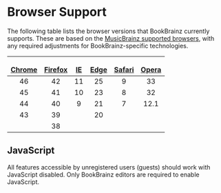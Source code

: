 # Browser Support

<link rel="stylesheet" href="https://maxcdn.bootstrapcdn.com/font-awesome/4.5.0/css/font-awesome.min.css">

The following table lists the browser versions that BookBrainz currently
supports. These are based on the [MusicBrainz supported browsers][mbbrowsers], with any
required adjustments for BookBrainz-specific technologies.

<table>
  <thead>
    <tr>
      <th style="text-align: center">
        <p><span class="fa fa-chrome fa-3x" title="Google Chrome"></span></p>
        <a href="https://en.wikipedia.org/wiki/Google_Chrome">Chrome</a>
      </th>
      <th style="text-align: center">
        <p><span class="fa fa-firefox fa-3x" title="Mozilla Firefox"></span></p>
        <a href="https://en.wikipedia.org/wiki/Firefox">Firefox</a>
      </th>
      <th style="text-align: center">
        <p><span class="fa fa-internet-explorer fa-3x" title="Microsoft Internet Explorer"></span></p>
        <a href="https://en.wikipedia.org/wiki/Internet_Explorer">IE</a>
      </th>
      <th style="text-align: center">
        <p><span class="fa fa-edge fa-3x" title="Microsoft Edge"></span></p>
        <a href="https://en.wikipedia.org/wiki/Microsoft_Edge">Edge</a>
      </th>
      <th style="text-align: center">
        <p><span class="fa fa-safari fa-3x" title="Apple Safari"></span></p>
        <a href="https://en.wikipedia.org/wiki/Safari_(web_browser)">Safari</a>
      </th>
      <th style="text-align: center">
        <p><span class="fa fa-opera fa-3x" title="Opera"></span></p>
        <a href="https://en.wikipedia.org/wiki/Opera_(web_browser)">Opera</a>
      </th>
    </tr>
  </thead>
  <tbody style="text-align: center">
    <tr>
      <td>46</td>
      <td>42</td>
      <td>11</td>
      <td>25</td>
      <td>9</td>
      <td>33</td>
    </tr>
    <tr>
      <td>45</td>
      <td>41</td>
      <td>10</td>
      <td>23</td>
      <td>8</td>
      <td>32</td>
    </tr>
    <tr>
      <td>44</td>
      <td>40</td>
      <td>9</td>
      <td>21</td>
      <td>7</td>
      <td>12.1</td>
    </tr>
    <tr>
      <td>43</td>
      <td>39</td>
      <td></td>
      <td>20</td>
      <td></td>
      <td></td>
    </tr>
    <tr>
      <td></td>
      <td>38</td>
      <td></td>
      <td></td>
      <td></td>
      <td></td>
    </tr>
  </tbody>
</table>

## JavaScript
All features accessible by unregistered users (guests) should work with
JavaScript disabled. Only BookBrainz editors are required to enable JavaScript.

[mbbrowsers]: https://musicbrainz.org/doc/Development/Supported_browsers
